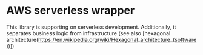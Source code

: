 # AWS serverless wrapper
This library is supporting on serverless development.
Additionally, it separates business logic from infrastructure (see also [hexagonal architecture(https://en.wikipedia.org/wiki/Hexagonal_architecture_(software))])

